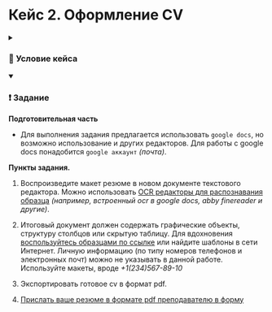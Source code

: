 # Кейс 2. Оформление CV
<!-- TODO Подумать о формате кейса "Страничка статьи": про колонки логотип и прочее оформление -->

<details>
  <summary><h3>📖 Условие кейса</h3></summary>

  `Curriculum vitae` _(CV или резюме)_, является важной частью при поиске работы. CV представляет вас как кандидата и помогает привлечь внимание потенциальных работодателей. Составление CV предполагает соблюдение следующих принципов:
  * **Краткость:** резюме должно быть сжатым и точным, фокусироваться на ключевых навыках и опыте.

  * **Конкретность:** указание конкретных достижений и результатов работы делает резюме более убедительным.

  * **Правдивость:** предоставление только подтверждённой информации повышает доверие к кандидату.

  * **Структурированность:** логичное расположение информации облегчает оценку квалификации и опыта.
  
  CV состоит из нескольких основных разделов:

  * **Личные данные:** контактная информация, включая имя, телефон, email, ссылку на профиль в социальных сетях и адрес проживания.
  
  * **Цель:** краткое заявление о том, какую позицию вы ищете и чего хотите достичь на новом месте работы.
  
  * **Опыт работы:** хронологический список предыдущих мест работы с указанием должностей, компаний, дат начала и окончания работы, обязанностей и достижений.
  
  * **Образование:** список учебных заведений, курсов и программ, которые вы окончили, с указанием дат обучения и полученных дипломов.
  
  * **Навыки:** перечень ключевых навыков, которые вы приобрели в процессе обучения и работы, таких как технические навыки, мягкие навыки, языки и проекты.
  
  * **Дополнительная информация:** здесь можно указать волонтёрский опыт, хобби, спортивные достижения и другие аспекты, которые могут быть релевантными для желаемой должности.

</details>

<details open>
  <summary><h3>❗ Задание</h3></summary>

  **Подготовительная часть**

  * Для выполнения задания предлагается использовать `google docs`, но возможно использование и других редакторов. Для работы с google docs понадобится `google аккаунт` _(почта)_.

  **Пункты задания.**

  1. Воспроизведите макет резюме в новом документе текстового редактора. Можно использовать [OCR редакторы для распознавания образца](https://pdf.wondershare.com.ru/pdf-knowledge/what-is-ocr.html) _(например, встроенный ocr в google docs, abby finereader и другие)_.

  2. Итоговый документ должен содержать графические объекты, структуру столбцов или скрытую таблицу. Для вдохновения [воспользуйтесь образцами по ссылке](./образцы%20cv/) или найдите шаблоны в сети Интернет. Личную информацию (по типу номеров телефонов и электронных почт) можно не указывать в данной работе. Используйте макеты, вроде _+1(234)567-89-10_
   
  3. Экспортировать готовое cv в формат pdf.
   
  4. [Прислать ваше резюме в формате pdf преподавателю в форму](https://forms.yandex.ru/cloud/66fa2c81eb6146e086a367f9/)

</details>
